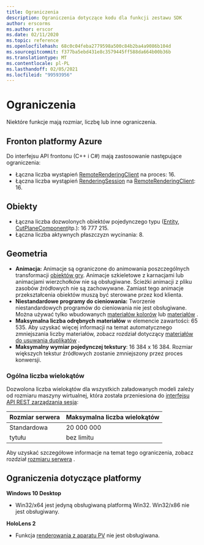 ```yaml
---
title: Ograniczenia
description: Ograniczenia dotyczące kodu dla funkcji zestawu SDK
author: erscorms
ms.author: erscor
ms.date: 02/11/2020
ms.topic: reference
ms.openlocfilehash: 68c0c04feba2779598a500c84b2ba4a9086b104d
ms.sourcegitcommit: f377ba5ebd431e8c3579445ff588da664b00b36b
ms.translationtype: MT
ms.contentlocale: pl-PL
ms.lasthandoff: 02/05/2021
ms.locfileid: "99593956"
---
```

# <a name="limitations"></a>Ograniczenia

Niektóre funkcje mają rozmiar, liczbę lub inne ograniczenia.

## <a name="azure-frontend"></a>Fronton platformy Azure

Do interfejsu API frontonu (C++ i C#) mają zastosowanie następujące ograniczenia:
* Łączna liczba wystąpień [RemoteRenderingClient](/dotnet/api/microsoft.azure.remoterendering.remoterenderingclient) na proces: 16.
* Łączna liczba wystąpień [RenderingSession](/dotnet/api/microsoft.azure.remoterendering.renderingsession) na [RemoteRenderingClient](/dotnet/api/microsoft.azure.remoterendering.remoterenderingclient): 16.

## <a name="objects"></a>Obiekty

* Łączna liczba dozwolonych obiektów pojedynczego typu ([Entity](../concepts/entities.md), [CutPlaneComponent](../overview/features/cut-planes.md)itp.): 16 777 215.
* Łączna liczba aktywnych płaszczyzn wycinania: 8.

## <a name="geometry"></a>Geometria

* **Animacja:** Animacje są ograniczone do animowania poszczególnych transformacji [obiektów gry](../concepts/entities.md). Animacje szkieletowe z karnacjami lub animacjami wierzchołków nie są obsługiwane. Ścieżki animacji z pliku zasobów źródłowych nie są zachowywane. Zamiast tego animacje przekształcenia obiektów muszą być sterowane przez kod klienta.
* **Niestandardowe programy do cieniowania:** Tworzenie niestandardowych programów do cieniowania nie jest obsługiwane. Można używać tylko wbudowanych [materiałów kolorów](../overview/features/color-materials.md) lub [materiałów](../overview/features/pbr-materials.md) .
* **Maksymalna liczba odrębnych materiałów** w elemencie zawartości: 65 535. Aby uzyskać więcej informacji na temat automatycznego zmniejszania liczby materiałów, zobacz rozdział dotyczący [materiałów do usuwania duplikatów](../how-tos/conversion/configure-model-conversion.md#material-de-duplication) .
* **Maksymalny wymiar pojedynczej tekstury**: 16 384 x 16 384. Rozmiar większych tekstur źródłowych zostanie zmniejszony przez proces konwersji.

### <a name="overall-number-of-polygons"></a>Ogólna liczba wielokątów

Dozwolona liczba wielokątów dla wszystkich załadowanych modeli zależy od rozmiaru maszyny wirtualnej, która została przeniesiona do [interfejsu API REST zarządzania sesją](../how-tos/session-rest-api.md#create-a-session):

| Rozmiar serwera | Maksymalna liczba wielokątów |
|:--------|:------------------|
|Standardowa| 20 000 000 |
|tytułu| bez limitu |

Aby uzyskać szczegółowe informacje na temat tego ograniczenia, zobacz rozdział [rozmiaru serwera](../reference/vm-sizes.md) .

## <a name="platform-limitations"></a>Ograniczenia dotyczące platformy

**Windows 10 Desktop**

* Win32/x64 jest jedyną obsługiwaną platformą Win32. Win32/x86 nie jest obsługiwany.

**HoloLens 2**

* Funkcja [renderowania z aparatu PV](/windows/mixed-reality/mixed-reality-capture-for-developers#render-from-the-pv-camera-opt-in) nie jest obsługiwana.